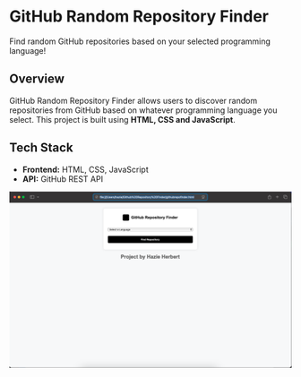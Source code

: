 # GitHub Random Repository Finder

Find random GitHub repositories based on your selected programming language!

## Overview
GitHub Random Repository Finder allows users to discover random repositories from GitHub based on whatever programming language you select. This project is built using **HTML, CSS and JavaScript**.

## Tech Stack
- **Frontend:** HTML, CSS, JavaScript  
- **API:** GitHub REST API  


![image alt](https://github.com/haz4rl/Github-Repository-Finder/blob/main/screenshot4.png?raw=true)

